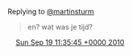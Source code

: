 Replying to [@martinsturm](https://twitter.com/martinsturm/status/24913953907)

> en? wat was je tijd?

<img src="../../media/tweet.ico" width="12" /> [Sun Sep 19 11:35:45 +0000 2010](https://twitter.com/DromerDenker/status/24927938682)